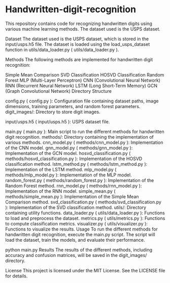 # Handwritten-digit-recognition
This repository contains code for recognizing handwritten digits using various machine learning methods. The dataset used is the USPS dataset.

Dataset
The dataset used is the USPS dataset, which is stored in the 
input/usps.h5
 file. The dataset is loaded using the load_usps_dataset function in 
utils/data_loader.py
 (
utils/data_loader.py
).

Methods
The following methods are implemented for handwritten digit recognition:

Simple Mean Comparison
SVD Classification
HOSVD Classification
Random Forest
MLP (Multi-Layer Perceptron)
CNN (Convolutional Neural Network)
RNN (Recurrent Neural Network)
LSTM (Long Short-Term Memory)
GCN (Graph Convolutional Network)
Directory Structure

config.py
 (
config.py
): Configuration file containing dataset paths, image dimensions, training parameters, and random forest parameters.
digit_images/: Directory to store digit images.

input/usps.h5
 (
input/usps.h5
): USPS dataset file.

main.py
 (
main.py
): Main script to run the different methods for handwritten digit recognition.
methods/: Directory containing the implementation of various methods.
cnn_model.py (
methods/cnn_model.py
): Implementation of the CNN model.
gnn_model.py (
methods/gnn_model.py
): Implementation of the GCN model.
hosvd_classification.py (
methods/hosvd_classification.py
): Implementation of the HOSVD classification method.
lstm_method.py (
methods/lstm_method.py
): Implementation of the LSTM method.
mlp_model.py (
methods/mlp_model.py
): Implementation of the MLP model.
random_forest.py (
methods/random_forest.py
): Implementation of the Random Forest method.
rnn_model.py (
methods/rnn_model.py
): Implementation of the RNN model.
simple_mean.py (
methods/simple_mean.py
): Implementation of the Simple Mean Comparison method.
svd_classification.py (
methods/svd_classification.py
): Implementation of the SVD classification method.
utils/: Directory containing utility functions.
data_loader.py (
utils/data_loader.py
): Functions to load and preprocess the dataset.
metrics.py (
utils/metrics.py
): Functions to compute classification metrics.
visualizer.py (
utils/visualizer.py
): Functions to visualize the results.
Usage
To run the different methods for handwritten digit recognition, execute the 
main.py
 script. The script will load the dataset, train the models, and evaluate their performance.

python main.py
Results
The results of the different methods, including accuracy and confusion matrices, will be saved in the digit_images/ directory.

License
This project is licensed under the MIT License. See the LICENSE file for details.
